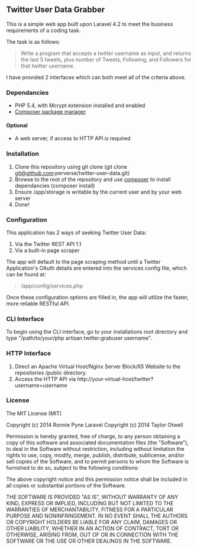 ## Twitter User Data Grabber

This is a simple web app built upon Laravel 4.2 to meet the business requirements of a coding task.

The task is as follows:

>Write a program that accepts a twitter username as input, and returns the last 5 tweets, plus number of Tweets, Following, and Followers for that twitter username.

I have provided 2 interfaces which can both meet all of the criteria above.

### Dependancies

* PHP 5.4, with Mcrypt extension installed and enabled
* [Composer package manager](http://getcomposer.org)

#### Optional
* A web server, if access to HTTP API is required

### Installation

1. Clone this repository using git clone (git clone git@github.com:perverse/twitter-user-data.git)
2. Browse to the root of the repository and use [composer](http://getcomposer.org) to install dependancies (composer install)
4. Ensure /app/storage is writable by the current user and by your web server
3. Done!

### Configuration

This application has 2 ways of seeking Twitter User Data:

1. Via the Twitter REST API 1.1
2. Via a built-in page scraper

The app will default to the page scraping method until a Twitter Application's OAuth details are entered into the services config file, which can be found at:
> /app/config/services.php

Once these configuration options are filled in, the app will utilize the faster, more reliable RESTful API.

### CLI Interface

To begin using the CLI interface, go to your installations root directory and type "/path/to/your/php artisan twitter:grabuser username".

### HTTP Interface

1. Direct an Apache Virtual Host/Nginx Server Block/IIS Website to the repositories /public directory.
2. Access the HTTP API via http://your-virtual-host/twitter?username=username

### License

The MIT License (MIT)

Copyright (c) 2014 Ronnie Pyne
Laravel Copyright (c) 2014 Taylor Otwell

Permission is hereby granted, free of charge, to any person obtaining a copy
of this software and associated documentation files (the "Software"), to deal
in the Software without restriction, including without limitation the rights
to use, copy, modify, merge, publish, distribute, sublicense, and/or sell
copies of the Software, and to permit persons to whom the Software is
furnished to do so, subject to the following conditions:

The above copyright notice and this permission notice shall be included in
all copies or substantial portions of the Software.

THE SOFTWARE IS PROVIDED "AS IS", WITHOUT WARRANTY OF ANY KIND, EXPRESS OR
IMPLIED, INCLUDING BUT NOT LIMITED TO THE WARRANTIES OF MERCHANTABILITY,
FITNESS FOR A PARTICULAR PURPOSE AND NONINFRINGEMENT. IN NO EVENT SHALL THE
AUTHORS OR COPYRIGHT HOLDERS BE LIABLE FOR ANY CLAIM, DAMAGES OR OTHER
LIABILITY, WHETHER IN AN ACTION OF CONTRACT, TORT OR OTHERWISE, ARISING FROM,
OUT OF OR IN CONNECTION WITH THE SOFTWARE OR THE USE OR OTHER DEALINGS IN
THE SOFTWARE.
